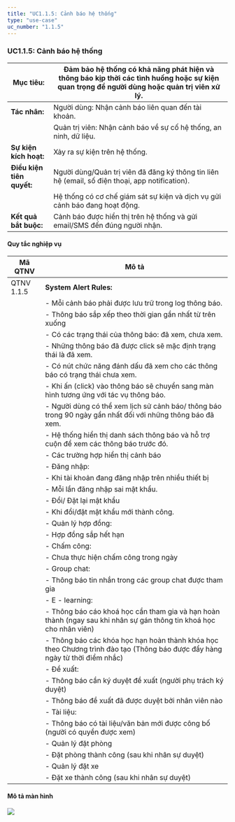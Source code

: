 ```yaml
---
title: "UC1.1.5: Cảnh báo hệ thống"
type: "use-case"
uc_number: "1.1.5"
---
```


### UC1.1.5: Cảnh báo hệ thống

| **Mục tiêu:** | Đảm bảo hệ thống có khả năng phát hiện và thông báo kịp thời các tình huống hoặc sự kiện quan trọng để người dùng hoặc quản trị viên xử lý. |
| --- | --- |
| **Tác nhân:** | Người dùng: Nhận cảnh báo liên quan đến tài khoản. |
|  | Quản trị viên: Nhận cảnh báo về sự cố hệ thống, an ninh, dữ liệu. |
| **Sự kiện kích hoạt:** | Xảy ra sự kiện trên hệ thống. |
| **Điều kiện tiên quyết:** | Người dùng/Quản trị viên đã đăng ký thông tin liên hệ (email, số điện thoại, app notification). |
|  | Hệ thống có cơ chế giám sát sự kiện và dịch vụ gửi cảnh báo đang hoạt động. |
| **Kết quả bắt buộc:** | Cảnh báo được hiển thị trên hệ thống và gửi email/SMS đến đúng người nhận. |

#### Quy tắc nghiệp vụ

| **Mã QTNV** | **Mô tả** |
| --- | --- |
| QTNV 1.1.5 | **System Alert Rules:** |
|  | - Mỗi cảnh báo phải được lưu trữ trong log thông báo. |
|  | - Thông báo sắp xếp theo thời gian gần nhất từ trên xuống |
|  | - Có các trạng thái của thông báo: đã xem, chưa xem. |
|  | - Những thông báo đã được click sẽ mặc định trạng thái là đã xem. |
|  | - Có nút chức năng đánh dấu đã xem cho các thông báo có trạng thái chưa xem. |
|  | - Khi ấn (click) vào thông báo sẽ chuyển sang màn hình tương ứng với tác vụ thông báo. |
|  | - Người dùng có thể xem lịch sử cảnh báo/ thông báo trong 90 ngày gần nhất đối với những thông báo đã xem. |
|  | - Hệ thống hiển thị danh sách thông báo và hỗ trợ cuộn để xem các thông báo trước đó. |
|  | - Các trường hợp hiển thị cảnh báo |
|  | - Đăng nhập: |
|  | - Khi tài khoản đang đăng nhập trên nhiều thiết bị |
|  | - Mỗi lần đăng nhập sai mật khẩu. |
|  | - Đổi/ Đặt lại mật khẩu |
|  | - Khi đổi/đặt mật khẩu mới thành công. |
|  | - Quản lý hợp đồng: |
|  | - Hợp đồng sắp hết hạn |
|  | - Chấm công: |
|  | - Chưa thực hiện chấm công trong ngày |
|  | - Group chat: |
|  | - Thông báo tin nhắn trong các group chat được tham gia |
|  | - E - learning: |
|  | - Thông báo cáo khoá học cần tham gia và hạn hoàn thành (ngay sau khi nhân sự gán thông tin khoá học cho nhân viên) |
|  | - Thông báo các khóa học hạn hoàn thành khóa học theo Chương trình đào tạo (Thông báo được đẩy hàng ngày từ thời điểm nhắc) |
|  | - Đề xuất: |
|  | - Thông báo cần ký duyệt đề xuất (người phụ trách ký duyệt) |
|  | - Thông báo đề xuất đã được duyệt bởi nhân viên nào |
|  | - Tài liệu: |
|  | - Thông báo có tài liệu/văn bản mới được công bố (người có quyền được xem) |
|  | - Quản lý đặt phòng |
|  | - Đặt phòng thành công (sau khi nhân sự duyệt) |
|  | - Quản lý đặt xe |
|  | - Đặt xe thành công (sau khi nhân sự duyệt) |

#### Mô tả màn hình

![](media/image115.png)
